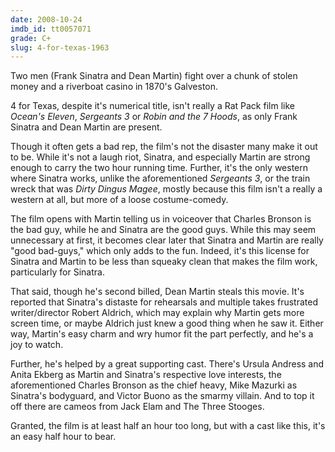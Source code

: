 ```yaml
---
date: 2008-10-24
imdb_id: tt0057071
grade: C+
slug: 4-for-texas-1963
---
```


Two men (Frank Sinatra and Dean Martin) fight over a chunk of stolen money and a riverboat casino in 1870's Galveston.

4 for Texas, despite it's numerical title, isn't really a Rat Pack film like <span data-imdb-id="tt0054135">_Ocean's Eleven_</span>, <span data-imdb-id="tt0056470">_Sergeants 3_</span> or <span data-imdb-id="tt0058529">_Robin and the 7 Hoods_</span>, as only Frank Sinatra and Dean Martin are present.

Though it often gets a bad rep, the film's not the disaster many make it out to be. While it's not a laugh riot, Sinatra, and especially Martin are strong enough to carry the two hour running time. Further, it's the only western where Sinatra works, unlike the aforementioned _Sergeants 3_, or the train wreck that was <span data-imdb-id="tt0065642">_Dirty Dingus Magee_</span>, mostly because this film isn't a really a western at all, but more of a loose costume-comedy.

The film opens with Martin telling us in voiceover that Charles Bronson is the bad guy, while he and Sinatra are the good guys. While this may seem unnecessary at first, it becomes clear later that Sinatra and Martin are really "good bad-guys," which only adds to the fun. Indeed, it's this license for Sinatra and Martin to be less than squeaky clean that makes the film work, particularly for Sinatra.

That said, though he's second billed, Dean Martin steals this movie. It's reported that Sinatra's distaste for rehearsals and multiple takes frustrated writer/director Robert Aldrich, which may explain why Martin gets more screen time, or maybe Aldrich just knew a good thing when he saw it. Either way, Martin's easy charm and wry humor fit the part perfectly, and he's a joy to watch.

Further, he's helped by a great supporting cast. There's Ursula Andress and Anita Ekberg as Martin and Sinatra's respective love interests, the aforementioned Charles Bronson as the chief heavy, Mike Mazurki as Sinatra's bodyguard, and Victor Buono as the smarmy villain. And to top it off there are cameos from Jack Elam and The Three Stooges.

Granted, the film is at least half an hour too long, but with a cast like this, it's an easy half hour to bear.
